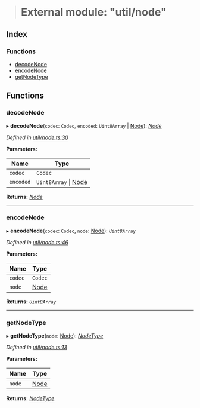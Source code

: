 > # External module: "util/node"

## Index

### Functions

* [decodeNode](_util_node_.md#decodenode)
* [encodeNode](_util_node_.md#encodenode)
* [getNodeType](_util_node_.md#getnodetype)

## Functions

###  decodeNode

▸ **decodeNode**(`codec`: `Codec`, `encoded`: `Uint8Array` | [Node](_types_.md#node)): *[Node](_types_.md#node)*

*Defined in [util/node.ts:30](https://github.com/polkadot-js/common/blob/09e0b80/packages/trie-db/src/util/node.ts#L30)*

**Parameters:**

Name | Type |
------ | ------ |
`codec` | `Codec` |
`encoded` | `Uint8Array` \| [Node](_types_.md#node) |

**Returns:** *[Node](_types_.md#node)*

___

###  encodeNode

▸ **encodeNode**(`codec`: `Codec`, `node`: [Node](_types_.md#node)): *`Uint8Array`*

*Defined in [util/node.ts:46](https://github.com/polkadot-js/common/blob/09e0b80/packages/trie-db/src/util/node.ts#L46)*

**Parameters:**

Name | Type |
------ | ------ |
`codec` | `Codec` |
`node` | [Node](_types_.md#node) |

**Returns:** *`Uint8Array`*

___

###  getNodeType

▸ **getNodeType**(`node`: [Node](_types_.md#node)): *[NodeType](../enums/_types_.nodetype.md)*

*Defined in [util/node.ts:13](https://github.com/polkadot-js/common/blob/09e0b80/packages/trie-db/src/util/node.ts#L13)*

**Parameters:**

Name | Type |
------ | ------ |
`node` | [Node](_types_.md#node) |

**Returns:** *[NodeType](../enums/_types_.nodetype.md)*